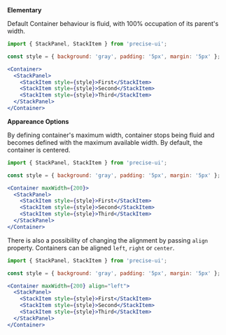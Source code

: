 **Elementary**

Default Container behaviour is fluid, with 100% occupation of its parent's width.

```jsx
import { StackPanel, StackItem } from 'precise-ui';

const style = { background: 'gray', padding: '5px', margin: '5px' };

<Container>
  <StackPanel>
    <StackItem style={style}>First</StackItem>
    <StackItem style={style}>Second</StackItem>
    <StackItem style={style}>Third</StackItem>
  </StackPanel>
</Container>
```

**Appareance Options**

By defining container's maximum width, container stops being fluid and becomes defined with the maximum available width. By default, the container is centered.

```jsx
import { StackPanel, StackItem } from 'precise-ui';

const style = { background: 'gray', padding: '5px', margin: '5px' };

<Container maxWidth={200}>
  <StackPanel>
    <StackItem style={style}>First</StackItem>
    <StackItem style={style}>Second</StackItem>
    <StackItem style={style}>Third</StackItem>
  </StackPanel>
</Container>
```

There is also a possibility of changing the alignment by passing `align` property. Containers can be aligned `left`, `right` or `center`.

```jsx
import { StackPanel, StackItem } from 'precise-ui';

const style = { background: 'gray', padding: '5px', margin: '5px' };

<Container maxWidth={200} align="left">
  <StackPanel>
    <StackItem style={style}>First</StackItem>
    <StackItem style={style}>Second</StackItem>
    <StackItem style={style}>Third</StackItem>
  </StackPanel>
</Container>
```
